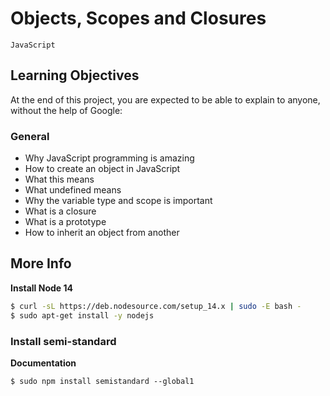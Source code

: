 # Objects, Scopes and Closures

`JavaScript`

## Learning Objectives

At the end of this project, you are expected to be able to explain to anyone, without the help of Google:

### General

- Why JavaScript programming is amazing
- How to create an object in JavaScript
- What this means
- What undefined means
- Why the variable type and scope is important
- What is a closure
- What is a prototype
- How to inherit an object from another

## More Info

**Install Node 14**

```bash
$ curl -sL https://deb.nodesource.com/setup_14.x | sudo -E bash -
$ sudo apt-get install -y nodejs
```

### Install semi-standard

**Documentation**

`$ sudo npm install semistandard --global1`
